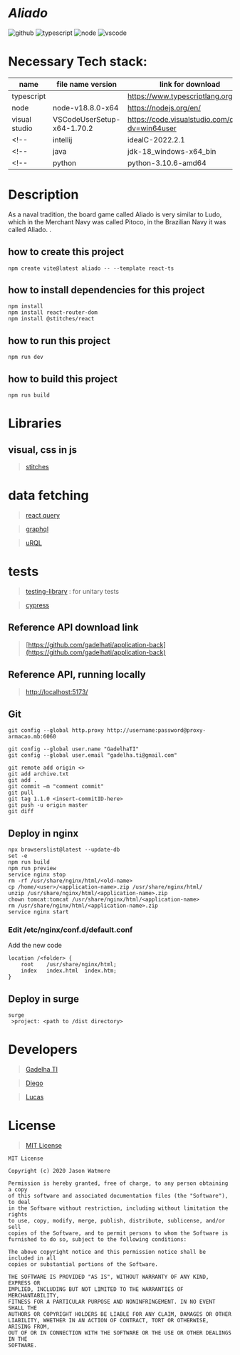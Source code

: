 # _Aliado_

<!-- ![gitlab](https://img.shields.io/gitlab/stars/Instituto-Hidrografico/aliado?style=social "Gitlab") -->
![github](https://img.shields.io/github/stars/Instituto-Hidrografico/aliado?style=social "Github")
![typescript](https://img.shields.io/badge/typescript-4.7-0076c6 "Typescript")
![node](https://img.shields.io/badge/node-18.8.0-75AC64 "Node")
![vscode](https://img.shields.io/badge/vscode-1.70.2-1E97E8 "Visual Studio Code")
<!-- ![java](https://img.shields.io/badge/java-18.0.2.1-0270B0 "Java JDK") -->
<!-- ![python](https://img.shields.io/badge/python-3.10.6-FFDC51 "Python") -->
<!-- ![intellij](https://img.shields.io/badge/intellij-2022.2.1-000000 "Visual Studio Code") -->

# Necessary Tech stack:

|   name            |file name version			|link for download
|-------------------|---------------------------|-----------------
|typescript         |                           |https://www.typescriptlang.org/
|node			    |node-v18.8.0-x64			|https://nodejs.org/en/
|visual studio	    |VSCodeUserSetup-x64-1.70.2	|https://code.visualstudio.com/docs/?dv=win64user
<!-- |intellij           |idealC-2022.2.1            |https://download-cdn.jetbrains.com/idea/ideaIC-2022.2.1.exe -->
<!-- |java               |jdk-18_windows-x64_bin     |https://download.oracle.com/java/18/latest/jdk-18_windows-x64_bin.exe -->
<!-- |python             |python-3.10.6-amd64        |https://www.python.org/ftp/python/3.10.6/python-3.10.6-amd64.exe -->

# Description
As a naval tradition, the board game called Aliado is very similar to Ludo, which in the Merchant Navy was called Pitoco, in the Brazilian Navy it was called Aliado. .

## how to create this project
```
npm create vite@latest aliado -- --template react-ts
```
## how to install dependencies for this project
```
npm install
npm install react-router-dom
npm install @stitches/react
```

## how to run this project
```
npm run dev
```
## how to build this project
```
npm run build
```

# Libraries
## visual, css in js
>[stitches](https://stitches.dev/)
# data fetching
>[react query](https://react-query.tanstack.com/)

>[graphql](https://graphql.org/)

>[uRQL](https://formidable.com/open-source/urql/)

# tests
>[testing-library](https://testing-library.com/docs/react-testing-library/intro/) : for unitary tests

>[cypress](https://www.cypress.io/)

## Reference API download link

> [https://github.com/gadelhati/application-back](https://github.com/gadelhati/application-back)

## Reference API, running locally

> [http://localhost:5173/](http://localhost:5173)

## Git

```
git config --global http.proxy http://username:password@proxy-armacao.mb:6060

git config --global user.name "GadelhaTI"
git config --global user.email "gadelha.ti@gmail.com"

git remote add origin <>
git add archive.txt
git add .
git commit –m "comment commit"
git pull
git tag 1.1.0 <insert-commitID-here>
git push -u origin master
git diff
```

## Deploy in nginx
```
npx browserslist@latest --update-db
set -e
npm run build
npm run preview
service nginx stop
rm -rf /usr/share/nginx/html/<old-name>
cp /home/<user>/<application-name>.zip /usr/share/nginx/html/
unzip /usr/share/nginx/html/<application-name>.zip
chown tomcat:tomcat /usr/share/nginx/html/<application-name>
rm /usr/share/nginx/html/<application-name>.zip
service nginx start
```

### Edit /etc/nginx/conf.d/default.conf

Add the new code
```
location /<folder> {
    root    /usr/share/nginx/html;
    index   index.html  index.htm;
}
```
## Deploy in surge
```
surge
 >project: <path to /dist directory>
```
# Developers

> [Gadelha TI](https://github.com/gadelhati)

> [Diego](https://github.com/diegoferreirapinto)

> [Lucas](https://github.com/lucassmartins)
# License

> [MIT License](https://choosealicense.com/licenses/mit/)
```
MIT License

Copyright (c) 2020 Jason Watmore

Permission is hereby granted, free of charge, to any person obtaining a copy
of this software and associated documentation files (the "Software"), to deal
in the Software without restriction, including without limitation the rights
to use, copy, modify, merge, publish, distribute, sublicense, and/or sell
copies of the Software, and to permit persons to whom the Software is
furnished to do so, subject to the following conditions:

The above copyright notice and this permission notice shall be included in all
copies or substantial portions of the Software.

THE SOFTWARE IS PROVIDED "AS IS", WITHOUT WARRANTY OF ANY KIND, EXPRESS OR
IMPLIED, INCLUDING BUT NOT LIMITED TO THE WARRANTIES OF MERCHANTABILITY,
FITNESS FOR A PARTICULAR PURPOSE AND NONINFRINGEMENT. IN NO EVENT SHALL THE
AUTHORS OR COPYRIGHT HOLDERS BE LIABLE FOR ANY CLAIM, DAMAGES OR OTHER
LIABILITY, WHETHER IN AN ACTION OF CONTRACT, TORT OR OTHERWISE, ARISING FROM,
OUT OF OR IN CONNECTION WITH THE SOFTWARE OR THE USE OR OTHER DEALINGS IN THE
SOFTWARE.
```